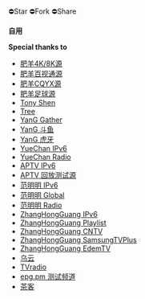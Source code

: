 ⛔️Star ⛔️Fork ⛔️Share

**自用**

**Special thanks to**

- [肥羊4K/8K源]([https://github.com/youshandefeiyang/IPTV](https://ghproxy.com/https://raw.githubusercontent.com/youshandefeiyang/IPTV/main/main/IPTV.m3u))
- [肥羊百视通源](https://ghproxy.com/https://raw.githubusercontent.com/youshandefeiyang/IPTV/main/main/bestv.m3u)
- [肥羊CQYX源](https://ghproxy.com/https://raw.githubusercontent.com/youshandefeiyang/IPTV/main/main/cqyx.m3u)
- [肥羊足球源](https://football.v1.mk)
- [Tony Shen](https://ghproxy.com/https://raw.githubusercontent.com/shenhuash01/IPTV/main/IPTV.m3u)
- [Tree](https://ghproxy.com/https://raw.githubusercontent.com/TreeYI2022/IPV6/main/ipv6gj.m3u)
- [YanG Gather](https://ghproxy.com/https://raw.githubusercontent.com/YanG-1989/m3u/main/Gather.m3u)
- [YanG 斗鱼](https://ghproxy.com/https://raw.githubusercontent.com/YanG-1989/m3u/main/yu.m3u)
- [YanG 虎牙](https://ghproxy.com/https://raw.githubusercontent.com/YanG-1989/m3u/main/ya.m3u)
- [YueChan IPv6](https://ghproxy.com/https://raw.githubusercontent.com/YueChan/Live/main/IPTV.m3u)
- [YueChan Radio](https://ghproxy.com/https://raw.githubusercontent.com/YueChan/Live/main/Radio.m3u)
- [APTV IPv6](https://ghproxy.com/https://raw.githubusercontent.com/Kimentanm/aptv/master/m3u/iptv.m3u)
- [APTV 回放测试源](https://ghproxy.com/https://raw.githubusercontent.com/Kimentanm/aptv/master/m3u/aptv-playback.m3u)
- [范明明 IPv6](https://ghproxy.com/https://raw.githubusercontent.com/fanmingming/live/main/tv/m3u/ipv6.m3u)
- [范明明 Global](https://ghproxy.com/https://raw.githubusercontent.com/fanmingming/live/main/tv/m3u/global.m3u)
- [范明明 Radio](https://ghproxy.com/https://raw.githubusercontent.com/fanmingming/live/main/radio/m3u/index.m3u)
- [ZhangHongGuang IPv6](https://ghproxy.com/https://raw.githubusercontent.com/zhanghongguang/zhanghongguang.github.io/main/IPV6_IPTV.m3u)
- [ZhangHongGuang Playlist](https://ghproxy.com/https://raw.githubusercontent.com/zhanghongguang/zhanghongguang.github.io/main/playlist.m3u)
- [ZhangHongGuang CNTV](https://ghproxy.com/https://raw.githubusercontent.com/zhanghongguang/zhanghongguang.github.io/main/CNTV.m3u)
- [ZhangHongGuang SamsungTVPlus](https://ghproxy.com/https://raw.githubusercontent.com/zhanghongguang/zhanghongguang.github.io/main/SamsungTVPlus.m3u)
- [ZhangHongGuang EdemTV](https://ghproxy.com/https://raw.githubusercontent.com/zhanghongguang/zhanghongguang.github.io/main/EdemTV.m3u)
- [乌云](https://ghproxy.com/https://raw.githubusercontent.com/wuyun999/wuyun/main/zb/aptv.txt)
- [TVradio](https://ghproxy.com/https://raw.githubusercontent.com/goolguy007/radioer/main/TVradio)
- [epg.pm 测试频道](https://epg.pm/static/sitemap/test_channels_all.m3u)
- [茶客](https://ghproxy.com/https://raw.githubusercontent.com/vamoschuck/TV/main/M3U)
